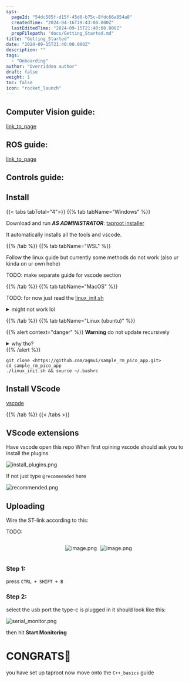 ```yaml
---
sys:
  pageId: "54dc585f-d15f-45d0-b75c-8fdc66a854a8"
  createdTime: "2024-04-16T19:43:00.000Z"
  lastEditedTime: "2024-09-15T21:40:00.000Z"
  propFilepath: "docs/Getting_Started.md"
title: "Getting_Started"
date: "2024-09-15T21:40:00.000Z"
description: ""
tags:
  - "Onboarding"
author: "Overridden author"
draft: false
weight: 1
toc: false
icon: "rocket_launch"
---
```


## Computer Vision guide:

[link_to_page](86d45bc0-388b-4d26-8848-44f255f73d0e)

## ROS guide:

[link_to_page](3c76c1de-ec8f-46d6-8b0a-294005edc2d5)

## Controls guide:

## Install

{{< tabs tabTotal="4">}}
{{% tab tabName="Windows" %}}

Download and run _**AS ADMINISTRATOR**_: [taproot installer](https://github.com/Thornbots/TeachingFreshies/releases/tag/1.0)

It automatically installs all the tools and vscode.

{{% /tab %}}
{{% tab tabName="WSL" %}}

Follow the linux guide but currently some methods do not work (also ur kinda on ur own hehe)

TODO: make separate guide for vscode section

{{% /tab %}}
{{% tab tabName="MacOS" %}}

TODO: for now just read the [linux_init.sh](https://github.com/agmui/sample_rm_pico_app/blob/main/linux_init.sh)

<details>
<summary>might not work lol</summary>

`brew install libusb pkg-config`

Next install: [vscode](https://code.visualstudio.com/Download)

</details>

{{% /tab %}}
{{% tab tabName="Linux (ubuntu)" %}}

{{% alert context="danger" %}}
**Warning** do not update recursively
<details>
<summary>why tho?</summary>
There are some submodules that may go on for a while (like tinyusb) and I highly
recommend you don't need to get them.
If you want to see what submodules I update just look in `linux_init.sh`
</details>
{{% /alert %}}

```shell
git clone <https://github.com/agmui/sample_rm_pico_app.git>
cd sample_rm_pico_app
./linux_init.sh && source ~/.bashrc
```

## Install VScode

[vscode](https://code.visualstudio.com/Download)

{{% /tab %}}
{{< /tabs >}}

## VScode extensions

Have vscode open this repo
When first opining vscode should ask you to install the plugins

![install_plugins.png](https://prod-files-secure.s3.us-west-2.amazonaws.com/d518164a-d88e-44d1-a4ee-3adb3bd8bce0/89bd30f0-1825-4e77-867b-0a41ce370880/install_plugins.png?X-Amz-Algorithm=AWS4-HMAC-SHA256&X-Amz-Content-Sha256=UNSIGNED-PAYLOAD&X-Amz-Credential=ASIAZI2LB466ZKTMTN4X%2F20250317%2Fus-west-2%2Fs3%2Faws4_request&X-Amz-Date=20250317T190155Z&X-Amz-Expires=3600&X-Amz-Security-Token=IQoJb3JpZ2luX2VjEPL%2F%2F%2F%2F%2F%2F%2F%2F%2F%2FwEaCXVzLXdlc3QtMiJGMEQCIBJpD42u3axJNfOdqMZDq8b3GCofGpGFCtpTVMwv18MnAiBxfVTQ9LUKdZC2gah5OAPwfk8xEMBhS4RaC%2B24sDoGsCr%2FAwhLEAAaDDYzNzQyMzE4MzgwNSIMmqzFkCkTQbasLGltKtwDLCIZc%2BO7S8gAVUyA%2BVLI1X534deLSUC3CR0J%2FXTDEvKKc6cO6YK61VrF6NFIPYOgZdnrOULGPDARSKRhGl%2BUAQK7Sne9L%2FhEXnhvqfskxnRvWR3m4WIIhUvuGpU3jBacC0b5HNQDdvaIr9pQIyrhSsbF4IO6P7yehMhUXMQ2U8TyZRRovd3D3pdxuITws2zWmBbM1ilMBu%2Bj%2FhVNIVlEavcHHprP7%2FJ6QlS9yDZnKE9jAjws3Zt5VISEoOLVgmZXYSaZ8yshYa7c9cfNILjubjX%2BxbtU4sfZXDFOZtDRwBKLczaZc4YhXKg8Ik%2BNfaZf6KuPuuaSQ%2BNEfp8uYbDbjPhauC%2BqMyGO61jmcs%2F8Gm8zrQ87dniqwcXmCqh5650Zzwpjxs102MWWLw2esKcRCE3hcwUrW5iikGj2ITBE%2Fdm6e6u8nRFlc8x5sPcSr11Wh63TwnMCJioTSBz%2BpEs%2BHus5cbI2cX4FSl56gOhTTn2Jz0ft5DW4WK1tP8BpLDMgEsG4DSPlYkzA5LyoBDSa1CmYMdc6yk7TmZ%2BMUCKySNv%2BAOK9VFyqwST65Gu6hBOC3SvX8Tv5PECNdJUhNsTsGl33o01tvn2hPRx5%2FXsEh9Cl1rkKslQzIXvAUTAwtMXhvgY6pgHtS86tfDlTT%2BW7vH3o2A62wtDqORB%2B9m58GhTtoImvTvDssfildiecDKwflumb8VZ2DqurJW%2Bwuxmuo4wwo7WVE5o8zzfxeANtYTuJFDHRFi1pdCQAOlLUNaVwcd3AngOLEMfmDN0n1V5XZgVkHI0ImrFO3eBzH16hVd3Xkvt3%2Bi%2F2ywcBZltWWTd6sqUgTLthv7lFK5jtMVjiQInKCAFw%2FOhXekBm&X-Amz-Signature=95510362e530bfd3183ec86edf8c81ce3ae9848f2877f45bb0834efe416286b8&X-Amz-SignedHeaders=host&x-id=GetObject)

If not just type `@recommended` here  

![recommended.png](https://prod-files-secure.s3.us-west-2.amazonaws.com/d518164a-d88e-44d1-a4ee-3adb3bd8bce0/61e661e9-5d85-4dfc-be0d-8d2097a5e793/recommended.png?X-Amz-Algorithm=AWS4-HMAC-SHA256&X-Amz-Content-Sha256=UNSIGNED-PAYLOAD&X-Amz-Credential=ASIAZI2LB466ZKTMTN4X%2F20250317%2Fus-west-2%2Fs3%2Faws4_request&X-Amz-Date=20250317T190155Z&X-Amz-Expires=3600&X-Amz-Security-Token=IQoJb3JpZ2luX2VjEPL%2F%2F%2F%2F%2F%2F%2F%2F%2F%2FwEaCXVzLXdlc3QtMiJGMEQCIBJpD42u3axJNfOdqMZDq8b3GCofGpGFCtpTVMwv18MnAiBxfVTQ9LUKdZC2gah5OAPwfk8xEMBhS4RaC%2B24sDoGsCr%2FAwhLEAAaDDYzNzQyMzE4MzgwNSIMmqzFkCkTQbasLGltKtwDLCIZc%2BO7S8gAVUyA%2BVLI1X534deLSUC3CR0J%2FXTDEvKKc6cO6YK61VrF6NFIPYOgZdnrOULGPDARSKRhGl%2BUAQK7Sne9L%2FhEXnhvqfskxnRvWR3m4WIIhUvuGpU3jBacC0b5HNQDdvaIr9pQIyrhSsbF4IO6P7yehMhUXMQ2U8TyZRRovd3D3pdxuITws2zWmBbM1ilMBu%2Bj%2FhVNIVlEavcHHprP7%2FJ6QlS9yDZnKE9jAjws3Zt5VISEoOLVgmZXYSaZ8yshYa7c9cfNILjubjX%2BxbtU4sfZXDFOZtDRwBKLczaZc4YhXKg8Ik%2BNfaZf6KuPuuaSQ%2BNEfp8uYbDbjPhauC%2BqMyGO61jmcs%2F8Gm8zrQ87dniqwcXmCqh5650Zzwpjxs102MWWLw2esKcRCE3hcwUrW5iikGj2ITBE%2Fdm6e6u8nRFlc8x5sPcSr11Wh63TwnMCJioTSBz%2BpEs%2BHus5cbI2cX4FSl56gOhTTn2Jz0ft5DW4WK1tP8BpLDMgEsG4DSPlYkzA5LyoBDSa1CmYMdc6yk7TmZ%2BMUCKySNv%2BAOK9VFyqwST65Gu6hBOC3SvX8Tv5PECNdJUhNsTsGl33o01tvn2hPRx5%2FXsEh9Cl1rkKslQzIXvAUTAwtMXhvgY6pgHtS86tfDlTT%2BW7vH3o2A62wtDqORB%2B9m58GhTtoImvTvDssfildiecDKwflumb8VZ2DqurJW%2Bwuxmuo4wwo7WVE5o8zzfxeANtYTuJFDHRFi1pdCQAOlLUNaVwcd3AngOLEMfmDN0n1V5XZgVkHI0ImrFO3eBzH16hVd3Xkvt3%2Bi%2F2ywcBZltWWTd6sqUgTLthv7lFK5jtMVjiQInKCAFw%2FOhXekBm&X-Amz-Signature=c21cfe9dda49ec52cf6318de55463522688bfd177cb34117fe22512d10c31118&X-Amz-SignedHeaders=host&x-id=GetObject)

## Uploading

Wire the ST-link according to this:

TODO:

<div style="display: flex;flex-direction: row; column-gap:10px; max-width: 630px;justify-content: center;">
<div>

![image.png](https://prod-files-secure.s3.us-west-2.amazonaws.com/d518164a-d88e-44d1-a4ee-3adb3bd8bce0/210ecb78-1116-4d7b-b9b7-2292f66fa2c2/image.png?X-Amz-Algorithm=AWS4-HMAC-SHA256&X-Amz-Content-Sha256=UNSIGNED-PAYLOAD&X-Amz-Credential=ASIAZI2LB466UTAHILL4%2F20250317%2Fus-west-2%2Fs3%2Faws4_request&X-Amz-Date=20250317T190157Z&X-Amz-Expires=3600&X-Amz-Security-Token=IQoJb3JpZ2luX2VjEPL%2F%2F%2F%2F%2F%2F%2F%2F%2F%2FwEaCXVzLXdlc3QtMiJIMEYCIQDVPwL2DejlBOq%2B%2BBMu396pDmclsDdY%2BEMNMJrQiUHUygIhAPDsV1RZO856e31DeyU8jr3nhQgHEXQ6FFrUwXkXWnkuKv8DCEsQABoMNjM3NDIzMTgzODA1IgxnRGFJ9N17XEg1gokq3ANMxqSgRtJLMbM3BL72xpTLvtjVb0FpXChI42%2FpIxMtvi%2F%2FnDCxrPI4XCKt4nMACS9OcS%2BXAOa740nYmEM3DOnh3t9yMh0hya6ooVUJnwBl4kbuGxf%2B2YtCmvczuQNboKrkB%2F1Dx6dCOaFqME7LOA%2Fwsu8ZMWqytvmMefEDTsGTwzR6gvX%2BvQ%2FzRZyIIv68kKek4uS9uvRwSe4CBp9Q5azTxAo9Xs7VWutRo9Fi2m7ogHH5O3WD%2FVeUi61kY7PptWm%2FUuAPZkmt%2FQi3UPVnpB8gwumVEmc%2F6%2FGAAHMlzkRRn%2FphnaO5IDpUalIrpvnCNuIAKREpDRiJUmbZHydjJnN9T7JhBhwO7akXRNd%2FELkIw%2FqIg9JCn2yHTd6vOedPrec%2BF8nHnXS5WRcsCp1nRM9D9gaD0dpB2YbHb14pID0guNs5AWPwnOQWcHFrrTqyqzcs16rl2wVI3NaWpT20d7e%2BENDsC0uH%2B5lm2asIV6CXR7BnKFHvFPducFL1%2Fix41Y%2B69Qw2MCNhCVbHtPCz%2FccbOgJOWBxhHDClDohl%2Be8KSzI9srD8namZrtfcwe5Yc3v8J09HF5zyykyW7iuX4g5H3xDEZqhBOm%2FtdqXVDXDUQi0gCRhw6XV6V%2BN%2B%2FzDexeG%2BBjqkASQjmJM946QCCMGg7DjpzXazUgeoFH6glfZmy381AFqi33aSJe8LGTsrgOy%2BYtP2JlvMjNXbZpXidgRI%2Bopb%2BXJWfyGiKACY4Wku6qAuosC%2Fh2vLZ3Fm%2FiBr3%2FL%2BLvJY8dj2rVvdzsFqXzxOwrFJ%2Fqa9j2EUgo0gd%2F5bxqlZvpNL4PWzAc6%2F9aWFemvcI1GX%2FNJFlvYdob8dJSzJG2dAt5BziAMH&X-Amz-Signature=c6211a1ce912549633d67fc0e93979ae58eae057053b1d8ddf4810ac4cd0c2d0&X-Amz-SignedHeaders=host&x-id=GetObject)

</div>
<div>

![image.png](https://prod-files-secure.s3.us-west-2.amazonaws.com/d518164a-d88e-44d1-a4ee-3adb3bd8bce0/33a0fd0f-8ca6-4a86-8e09-26e95ded1fff/image.png?X-Amz-Algorithm=AWS4-HMAC-SHA256&X-Amz-Content-Sha256=UNSIGNED-PAYLOAD&X-Amz-Credential=ASIAZI2LB466QAFNRRZI%2F20250317%2Fus-west-2%2Fs3%2Faws4_request&X-Amz-Date=20250317T190157Z&X-Amz-Expires=3600&X-Amz-Security-Token=IQoJb3JpZ2luX2VjEPL%2F%2F%2F%2F%2F%2F%2F%2F%2F%2FwEaCXVzLXdlc3QtMiJIMEYCIQCChpUFMKLhz2Sd%2BHpYLbjlWZ6CzBiyxAqcLj5GycgvqQIhAOKrclQ55MOlGh5thNHrZtyGQmaQd5Mfc9a2Ph%2B%2BTo75Kv8DCEsQABoMNjM3NDIzMTgzODA1IgyfH3L%2BOoyv1nTtINkq3ANfIz2T63kVuGqYaUfzjM9WQS%2BHfILuhugENDiHYiaGj6u1%2BWN3lz6JIPuo8p%2B%2BSSg%2BwxabZqr3vxfDUQKIGtV0Eo3xcZ40LDvkTzjtHqZOXqZ3bspjxNlPEY%2F6phknP9Ppf6wiMhZOgviW9mZE0w75WDjBN09IPWynKAare0D9eJN3HkCOnnfsdl51Y7Oi0LExag2llp34%2FrH%2Bs4%2FT9yMSsbW4M1lJe9%2FxLHIx8zPzwct6PvaDBjdPcOfrkmRyi6wQmpaMKzxlvC2zGaQ7wEhqj0DLDL60NyZUYlwwsLVyZtsx5%2BEZGRj56pCgkSz6fbnlwEw%2FMAKXlju5aJyx%2BOqHMTPoScPK%2FgqyTKzmusoZresloISCK78iEn4OLnAoomopJEEj%2FdiFBcLd4qaE0thQGhZK6h1yqo22qKOfxE4RMJDSN%2FioTTQWM%2FeqmjgUxmPbrsvoNElgEeAQwNFVMyM0uUf1SRJpCNAUEs2kQaAhI2XyKSNC0Gf8WMp72lXVhRnUnQ0PGFfaqAV0CFKaBQ6tqydQWTHX07xKEiR5VxKyS6BghuF%2FGAOK%2BRuOwAy7c5vzMnhk7kLD7g%2F9sU4bqvgl%2FPK5NuwazH3eO7hdW06Hn0V%2BJ0FcXfSrOzxvDzDTxeG%2BBjqkARbX42Xe0wOWLuyYLFQTubEbfnJpzQ%2BAiFJmE36Pxo%2FOWB5vkjjpuj59k0UEGSO9gpOtZzD3ynIMwJUl2YN1DP%2FbSPmMmub5T%2FqN1vL420522fUuoreSWXAFmN6RbS0iui%2Bs%2FVAMK1oo%2F4g4rNXuTBaeHAcedDU4oT7LRG53u%2FjdP%2F06uSilaINyGcVJHzUV%2BKcuLu4oE7WZAFWIOQY9ZJNHcn%2Fl&X-Amz-Signature=b8c7b826203beb7fad5a185a52e6d1e942fca17f87e72d9afee9da3ff5da32c6&X-Amz-SignedHeaders=host&x-id=GetObject)

</div>
</div>

### Step 1:

press `CTRL + SHIFT + B`

### Step 2:

select the usb port the type-c is plugged in it should look like this:

![serial_monitor.png](https://prod-files-secure.s3.us-west-2.amazonaws.com/d518164a-d88e-44d1-a4ee-3adb3bd8bce0/f03f4774-05d4-4393-b6a0-d5efb6d315ab/serial_monitor.png?X-Amz-Algorithm=AWS4-HMAC-SHA256&X-Amz-Content-Sha256=UNSIGNED-PAYLOAD&X-Amz-Credential=ASIAZI2LB466ZKTMTN4X%2F20250317%2Fus-west-2%2Fs3%2Faws4_request&X-Amz-Date=20250317T190155Z&X-Amz-Expires=3600&X-Amz-Security-Token=IQoJb3JpZ2luX2VjEPL%2F%2F%2F%2F%2F%2F%2F%2F%2F%2FwEaCXVzLXdlc3QtMiJGMEQCIBJpD42u3axJNfOdqMZDq8b3GCofGpGFCtpTVMwv18MnAiBxfVTQ9LUKdZC2gah5OAPwfk8xEMBhS4RaC%2B24sDoGsCr%2FAwhLEAAaDDYzNzQyMzE4MzgwNSIMmqzFkCkTQbasLGltKtwDLCIZc%2BO7S8gAVUyA%2BVLI1X534deLSUC3CR0J%2FXTDEvKKc6cO6YK61VrF6NFIPYOgZdnrOULGPDARSKRhGl%2BUAQK7Sne9L%2FhEXnhvqfskxnRvWR3m4WIIhUvuGpU3jBacC0b5HNQDdvaIr9pQIyrhSsbF4IO6P7yehMhUXMQ2U8TyZRRovd3D3pdxuITws2zWmBbM1ilMBu%2Bj%2FhVNIVlEavcHHprP7%2FJ6QlS9yDZnKE9jAjws3Zt5VISEoOLVgmZXYSaZ8yshYa7c9cfNILjubjX%2BxbtU4sfZXDFOZtDRwBKLczaZc4YhXKg8Ik%2BNfaZf6KuPuuaSQ%2BNEfp8uYbDbjPhauC%2BqMyGO61jmcs%2F8Gm8zrQ87dniqwcXmCqh5650Zzwpjxs102MWWLw2esKcRCE3hcwUrW5iikGj2ITBE%2Fdm6e6u8nRFlc8x5sPcSr11Wh63TwnMCJioTSBz%2BpEs%2BHus5cbI2cX4FSl56gOhTTn2Jz0ft5DW4WK1tP8BpLDMgEsG4DSPlYkzA5LyoBDSa1CmYMdc6yk7TmZ%2BMUCKySNv%2BAOK9VFyqwST65Gu6hBOC3SvX8Tv5PECNdJUhNsTsGl33o01tvn2hPRx5%2FXsEh9Cl1rkKslQzIXvAUTAwtMXhvgY6pgHtS86tfDlTT%2BW7vH3o2A62wtDqORB%2B9m58GhTtoImvTvDssfildiecDKwflumb8VZ2DqurJW%2Bwuxmuo4wwo7WVE5o8zzfxeANtYTuJFDHRFi1pdCQAOlLUNaVwcd3AngOLEMfmDN0n1V5XZgVkHI0ImrFO3eBzH16hVd3Xkvt3%2Bi%2F2ywcBZltWWTd6sqUgTLthv7lFK5jtMVjiQInKCAFw%2FOhXekBm&X-Amz-Signature=d073b0f85c2399773026fa493f30fdadfced399a926265ad56ac5c7466852280&X-Amz-SignedHeaders=host&x-id=GetObject)

then hit **Start Monitoring**

# CONGRATS🎉

you have set up taproot now move onto the `C++_basics` guide
